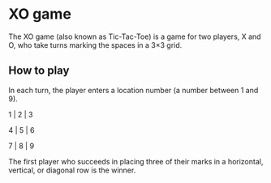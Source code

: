 # XO game

The XO game (also known as Tic-Tac-Toe) is a game for two players, X and O, who take turns marking the spaces in a 3×3 grid.

## How to play

In each turn, the player enters a location number (a number between 1 and 9).

1 | 2 | 3

4 | 5 | 6

7 | 8 | 9

The first player who succeeds in placing three of their marks in a horizontal, vertical, or diagonal row is the winner.

